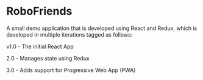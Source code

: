 # RoboFriends

A small demo application that is developed using React and Redux, which is developed in multiple iterations tagged as follows:

  v1.0 - The initial React App

  2.0 - Manages state using Redux
  
  3.0 - Adds support for Progressive Web App (PWA)
